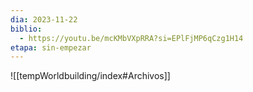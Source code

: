 ```yaml
---
dia: 2023-11-22
biblio:
  - https://youtu.be/mcKMbVXpRRA?si=EPlFjMP6qCzg1H14
etapa: sin-empezar
---
```









![[tempWorldbuilding/index#Archivos]]